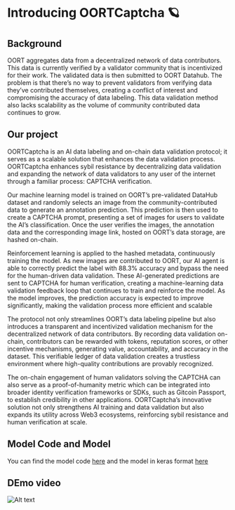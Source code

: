 # Introducing OORTCaptcha 🪐

## Background

OORT aggregates data from a decentralized network of data contributors. This data is currently verified by a validator community that is incentivized for their work. The validated data is then submitted to OORT Datahub. The problem is that there’s no way to prevent validators from verifying data they’ve contributed themselves, creating a conflict of interest and compromising the accuracy of data labeling. This data validation method also lacks scalability as the volume of community contributed data continues to grow. 

## Our project

OORTCaptcha is an AI data labeling and on-chain data validation protocol; it serves as a scalable solution that enhances the data validation process. OORTCaptcha enhances sybil resistance by decentralizing data validation and expanding the network of data validators to any user of the internet through a familiar process: CAPTCHA verification. 

Our machine learning model is trained on OORT’s pre-validated DataHub dataset and randomly selects an image from the community-contributed data to generate an annotation prediction. This prediction is then used to create a CAPTCHA prompt, presenting a set of images for users to validate the AI’s classification. Once the user verifies the images, the annotation data and the corresponding image link, hosted on OORT’s data storage, are hashed on-chain. 

Reinforcement learning is applied to the hashed metadata, continuously training the model. As new images are contributed to OORT, our AI agent is able to correctly predict the label with 88.3% accuracy and bypass the need for the human-driven data validation. These AI-generated predictions are sent to CAPTCHA for human verification, creating a machine-learning data validation feedback loop that continues to train and reinforce the model. As the model improves, the prediction accuracy is expected to improve significantly, making the validation process more efficient and scalable

The protocol not only streamlines OORT’s data labeling pipeline but also introduces a transparent and incentivized validation mechanism for the decentralized network of data contributors. By recording data validation on-chain, contributors can be rewarded with tokens, reputation scores, or other incentive mechanisms, generating value, accountability, and accuracy in the dataset. This verifiable ledger of data validation creates a trustless environment where high-quality contributions are provably recognized.

The on-chain engagement of human validators solving the CAPTCHA can also serve as a proof-of-humanity metric which can be integrated into broader identity verification frameworks or SDKs, such as Gitcoin Passport, to establish credibility in other applications. OORTCaptcha’s innovative solution not only strengthens AI training and data validation but also expands its utility across Web3 ecosystems, reinforcing sybil resistance and human verification at scale.

## Model Code and Model

You can find the model code [here](https://github.com/cosmasken/py-backend) and the model in keras format [here](https://drive.google.com/file/d/1AEsBZmaTi4UvnvvpZLwPNlI2dyagF5Uh/view?usp=drive_link)

## DEmo video
![Alt text](https://img.youtube.com/vi/wh9-1oSXF0/0.jpg)